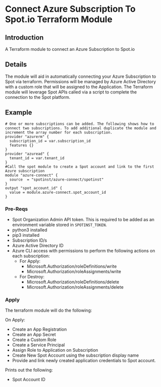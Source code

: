 # Connect Azure Subscription To Spot.io Terraform Module

## Introduction
A Terraform module to connect an Azure Subscription to Spot.io

## Details
The module will aid in automatically connecting your Azure Subscription to Spot via terraform. Permissions will be managed by Azure Active Directory with a custom role that will be assigned to the Application. The Terraform module will leverage Spot APIs called via a script to complete the connection to the Spot platform. 

## Example
```hcl
# One or more subscriptions can be added. The following shows how to connect two subscriptions. To add additional duplicate the module and increment the array number for each subscription.
provider "azurerm" {
  subscription_id = var.subscription_id
  features {}
}
provider "azuread" {
  tenant_id = var.tenant_id
}
#Call the spot module to create a Spot account and link to the first Azure subscription
module "azure-connect" {
  source  = "spotinst/azure-connect/spotinst"
}
output "spot_account_id" {
  value = module.azure-connect.spot_account_id
}
```

### Pre-Reqs
* Spot Organization Admin API token. This is required to be added as an environment variable stored in ```SPOTINST_TOKEN```.
* python3 installed
* pip3 installed
* Subscription ID/s
* Azure Active Directory ID
* Azure CLI access with permissions to perform the following actions on each subscription:
  - For Apply:
    - Microsoft.Authorization/roleDefinitions/write
    - Microsoft.Authorization/roleAssignments/write
  - For Destroy:
    - Microsoft.Authorization/roleDefinitions/delete
    - Microsoft.Authorization/roleAssignments/delete


### Apply
The terraform module will do the following:

On Apply:
* Create an App Registration
* Create an App Secret
* Create a Custom Role
* Create a Service Principal 
* Assign Role to Application on Subscription
* Create New Spot Account using the subscription display name
* Provide and link newly created application credentials to Spot account. 

Prints out the following:
* Spot Account ID
